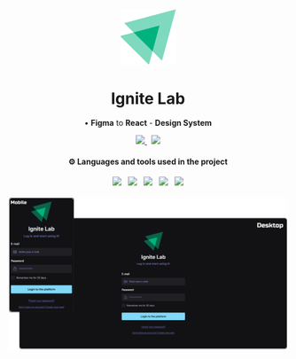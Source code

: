<!--Heading-->
<h3 align='center'>
  <img src='.github/logo.png' width='100'/>
</h3>
<h1 align='center'>
  Ignite Lab
</h1>
<p align='center'>
  • <strong>Figma</strong> to <strong>React</strong> - <strong>Design System</strong>
</p>
<p align='center'>
  <a href='https://www.figma.com/file/SmB2xmwulqJrKiJD8pKgB2/Ignite-Lab-Design-System'>
    <img src='https://img.shields.io/badge/Template-4B275F?style=for-the-badge&logo=figma&logoColor=white' />
  </a>&nbsp;
  <a href='https://pedrvisk.github.io/Lab-DesignSystem/'>
    <img src='https://img.shields.io/badge/Docs-ff528c?style=for-the-badge&logo=storybook&logoColor=white' />
  </a>
</p>
<!--/Heading-->

<!--Section-->
<h4 align='center'>
  ⚙️ Languages and tools used in the project
</h4>
<p align='center'>
  <img src='https://img.shields.io/badge/TypeScript-007ACC?style=for-the-badge&logo=typescript&logoColor=white' />&nbsp;&nbsp;
  <img src='https://img.shields.io/badge/Vite-20232A?style=for-the-badge&logo=vite&logoColor=white' />&nbsp;&nbsp;
  <img src='https://img.shields.io/badge/Storybook-ff528c?style=for-the-badge&logo=storybook&logoColor=white' />&nbsp;&nbsp;
  <img src='https://img.shields.io/badge/Tailwind_CSS-38B2AC?style=for-the-badge&logo=tailwind-css&logoColor=white' />&nbsp;&nbsp;
  <img src='https://img.shields.io/badge/Figma-4B275F?style=for-the-badge&logo=figma&logoColor=white' />
</p>
<!--/Section-->

<!--Section-->
<h4 align='center'>
  <img src='.github/preview.png' />
</4>
<!--/Section-->
